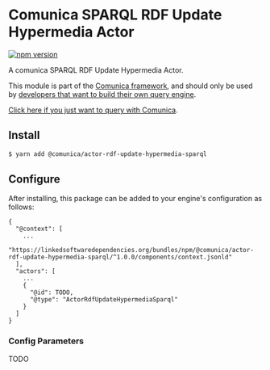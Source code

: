 # Comunica SPARQL RDF Update Hypermedia Actor

[![npm version](https://badge.fury.io/js/%40comunica%2Factor-rdf-update-hypermedia-sparql.svg)](https://www.npmjs.com/package/@comunica/actor-rdf-update-hypermedia-sparql)

A comunica SPARQL RDF Update Hypermedia Actor.

This module is part of the [Comunica framework](https://github.com/comunica/comunica),
and should only be used by [developers that want to build their own query engine](https://comunica.dev/docs/modify/).

[Click here if you just want to query with Comunica](https://comunica.dev/docs/query/).

## Install

```bash
$ yarn add @comunica/actor-rdf-update-hypermedia-sparql
```

## Configure

After installing, this package can be added to your engine's configuration as follows:
```text
{
  "@context": [
    ...
    "https://linkedsoftwaredependencies.org/bundles/npm/@comunica/actor-rdf-update-hypermedia-sparql/^1.0.0/components/context.jsonld"  
  ],
  "actors": [
    ...
    {
      "@id": TODO,
      "@type": "ActorRdfUpdateHypermediaSparql"
    }
  ]
}
```

### Config Parameters

TODO
